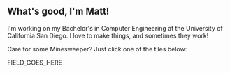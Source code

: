 ## What's good, I'm Matt!

I'm working on my Bachelor's in Computer Engineering at the University of California San Diego. I love to make things, and sometimes they work!

Care for some Minesweeper? Just click one of the tiles below:

FIELD_GOES_HERE
